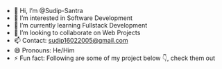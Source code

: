 - 👋 Hi, I’m @Sudip-Santra
- 👀 I’m interested in Software Development
- 🌱 I’m currently learning Fullstack Development
- 💞️ I’m looking to collaborate on Web Projects
- 📫 Contact: sudip16022005@gmail.com
- 😄 Pronouns: He/Him
- ⚡ Fun fact: Following are some of my project below 👇, check them out

<!---
Sudip-Santra/Sudip-Santra is a ✨ special ✨ repository because its `README.md` (this file) appears on your GitHub profile.
You can click the Preview link to take a look at your changes.
--->
